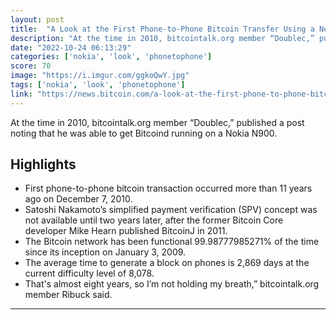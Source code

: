 ```yaml
---
layout: post
title:  "A Look at the First Phone-to-Phone Bitcoin Transfer Using a Nokia N900 Smartphone"
description: "At the time in 2010, bitcointalk.org member “Doublec,” published a post noting that he was able to get Bitcoind running on a Nokia N900."
date: "2022-10-24 06:13:29"
categories: ['nokia', 'look', 'phonetophone']
score: 70
image: "https://i.imgur.com/ggkoQwY.jpg"
tags: ['nokia', 'look', 'phonetophone']
link: "https://news.bitcoin.com/a-look-at-the-first-phone-to-phone-bitcoin-transfer-using-a-nokia-n900-smartphone/"
---
```


At the time in 2010, bitcointalk.org member “Doublec,” published a post noting that he was able to get Bitcoind running on a Nokia N900.

## Highlights

- First phone-to-phone bitcoin transaction occurred more than 11 years ago on December 7, 2010.
- Satoshi Nakamoto’s simplified payment verification (SPV) concept was not available until two years later, after the former Bitcoin Core developer Mike Hearn published BitcoinJ in 2011.
- The Bitcoin network has been functional 99.98777985271% of the time since its inception on January 3, 2009.
- The average time to generate a block on phones is 2,869 days at the current difficulty level of 8,078.
- That's almost eight years, so I’m not holding my breath,” bitcointalk.org member Ribuck said.

---
